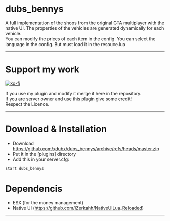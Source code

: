 # dubs_bennys

A full implementation of the shops from the original GTA multiplayer with the native UI. The properties of the vehicles are generated dynamically for each vehicle.  
You can modify the prices of each item in the config. You can select the language in the config. But must load it in the resouce.lua

----------
# Support my work

[![ko-fi](https://ko-fi.com/img/githubbutton_sm.svg)](https://ko-fi.com/E1E0690WK)

If you use my plugin and modify it merge it here in the repository.  
If you are server owner and use this plugin give some credit!  
Respect the Licence.  

-------------------------

# Download & Installation

- Download https://github.com/xdubx/dubs_bennys/archive/refs/heads/master.zip
- Put it in the [plugins] directory
- Add this in your server.cfg:
```
start dubs_bennys
```
  
# Dependencis
- ESX (for the money management)
- Native UI (https://github.com/iZerkahh/NativeUILua_Reloaded)

-------------------------

